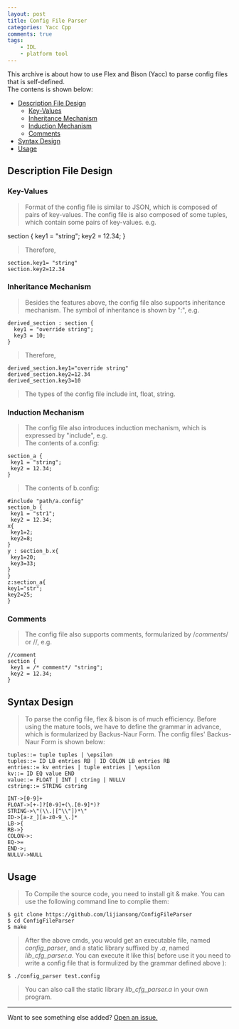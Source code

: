 ```yaml
---
layout: post
title: Config File Parser
categories: Yacc Cpp
comments: true
tags:
    - IDL
    - platform tool
---
```


<div class="message">
  This archive is about how to use Flex and Bison (Yacc) to parse config files that is self-defined. 
</div>The contens is shown below:<br>
<!-- more -->

* [Description File Design](#description-file-design)
  * [Key-Values](#key-values)
  * [Inheritance Mechanism](#inheritance-mechanism)
  * [Induction Mechanism](#induction-mechanism)
  * [Comments](#comments)
* [Syntax Design](#syntax-design)
* [Usage](#usage)

## Description File Design

### Key-Values

> Format of the config file is similar to JSON, which is composed of pairs of key-values. The config file is also composed of some tuples, which contain some pairs of key-values. e.g.

<div class="message">
section {
 key1 = "string";
 key2 = 12.34;
}
</div>

> Therefore,

```
section.key1= "string"
section.key2=12.34
```

### Inheritance Mechanism

> Besides the features above, the config file also supports inheritance mechanism. The symbol of inheritance is shown by ":", e.g.<br>

```
derived_section : section {
  key1 = "override string";
  key3 = 10;
}
```

> Therefore,

```
derived_section.key1="override string"
derived_section.key2=12.34
derived_section.key3=10
```

> The types of the config file include int, float, string.<br>

### Induction Mechanism

> The config file also introduces induction mechanism, which is expressed by "include", e.g.<br>
> The contents of a.config:

```
section_a {
 key1 = "string";
 key2 = 12.34;
}
```

> The contents of b.config:

```
#include "path/a.config"
section_b {
 key1 = "str1";
 key2 = 12.34;
x{
 key1=2;
 key2=8;
}
y : section_b.x{
 key1=20;
 key3=33;
}
}
z:section_a{
key1="str";
key2=25;
}
```

### Comments

> The config file also supports comments, formularized by /*comments*/ or //, e.g.<br>

```
//comment
section {
 key1 = /* comment*/ "string";
 key2 = 12.34;
}
```

## Syntax Design

> To parse the config file, flex & bison is of much efficiency. Before using the mature tools, we have to define the grammar in advance, which is formularized by Backus-Naur Form. The config files' Backus-Naur Form is shown below:<br>

```
tuples::= tuple tuples | \epsilon
tuples::= ID LB entries RB | ID COLON LB entries RB
entries::= kv entries | tuple entries | \epsilon
kv::= ID EQ value END
value::= FLOAT | INT | ctring | NULLV
cstring::= STRING cstring

INT->[0-9]+
FLOAT->[+-]?[0-9]+(\.[0-9]*)?
STRING->\"(\\.|[^\\"])*\"
ID->[a-z_][a-z0-9_\.]*
LB->{
RB->}
COLON->:
EQ->=
END->;
NULLV->NULL
```

## Usage

> To Compile the source code, you need to install git & make. You can use the following command line to complie them:

```
$ git clone https://github.com/lijiansong/ConfigFileParser
$ cd ConfigFileParser
$ make
```

> After the above cmds, you would get an executable file, named *config_parser*, and a static library suffixed by *.a*, named *lib_cfg_parser.a*. You can execute it like this( before use it you need to write a config file that is formulized by the grammar defined above ):

```
$ ./config_parser test.config
```

> You can also call the static library *lib_cfg_parser.a* in your own program.


-----

Want to see something else added? <a href="https://github.com/lijiansong/ConfigFileParser/issues">Open an issue.</a>
